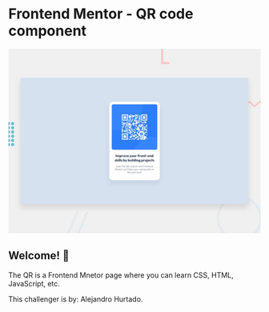 # Frontend Mentor - QR code component

![Design preview for the QR code component coding challenge](./design/desktop-preview.jpg)

## Welcome! 👋

The QR is a Frontend Mnetor page where you can learn CSS, HTML, JavaScript, etc.

This challenger is by: Alejandro Hurtado.
